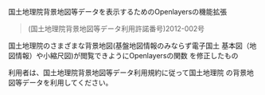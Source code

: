 国土地理院背景地図等データを表示するためのOpenlayersの機能拡張
> (国土地理院背景地図等データ利用許諾番号)2012-002号

国土地理院のさまざまな背景地図(基盤地図情報のみならず電子国土
基本図（地図情報）や小縮尺図)が閲覧できようにOpenlayersの関数
を修正したもの

利用者は、国土地理院背景地図等データ利用規約に従って国土地理院
の背景地図等データを利用してください。